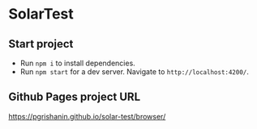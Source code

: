 # SolarTest

## Start project
* Run `npm i` to install dependencies.
* Run `npm start` for a dev server. Navigate to `http://localhost:4200/`.

## Github Pages project URL
https://pgrishanin.github.io/solar-test/browser/

